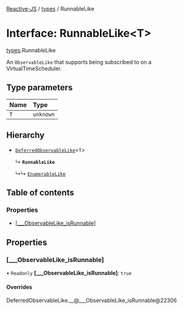 [Reactive-JS](../README.md) / [types](../modules/types.md) / RunnableLike

# Interface: RunnableLike<T\>

[types](../modules/types.md).RunnableLike

An `ObservableLike` that supports being subscribed to on a VirtualTimeScheduler.

## Type parameters

| Name | Type |
| :------ | :------ |
| `T` | `unknown` |

## Hierarchy

- [`DeferredObservableLike`](types.DeferredObservableLike.md)<`T`\>

  ↳ **`RunnableLike`**

  ↳↳ [`EnumerableLike`](types.EnumerableLike.md)

## Table of contents

### Properties

- [[\_\_\_ObservableLike\_isRunnable]](types.RunnableLike.md#[___observablelike_isrunnable])

## Properties

### [\_\_\_ObservableLike\_isRunnable]

• `Readonly` **[\_\_\_ObservableLike\_isRunnable]**: ``true``

#### Overrides

DeferredObservableLike.\_\_@\_\_\_ObservableLike\_isRunnable@22306
